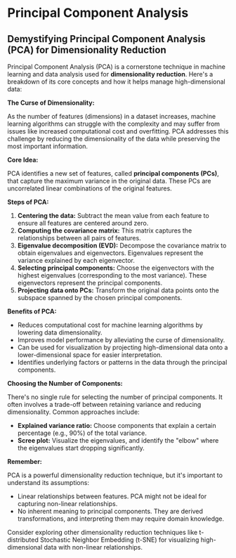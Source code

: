 # Principal Component Analysis

## Demystifying Principal Component Analysis (PCA) for Dimensionality Reduction

Principal Component Analysis (PCA) is a cornerstone technique in machine learning and data analysis used for **dimensionality reduction**. Here's a breakdown of its core concepts and how it helps manage high-dimensional data:

**The Curse of Dimensionality:**

As the number of features (dimensions) in a dataset increases, machine learning algorithms can struggle with the complexity and may suffer from issues like increased computational cost and overfitting. PCA addresses this challenge by reducing the dimensionality of the data while preserving the most important information.

**Core Idea:**

PCA identifies a new set of features, called **principal components (PCs)**, that capture the maximum variance in the original data. These PCs are uncorrelated linear combinations of the original features.

**Steps of PCA:**

1. **Centering the data:** Subtract the mean value from each feature to ensure all features are centered around zero.
2. **Computing the covariance matrix:** This matrix captures the relationships between all pairs of features.
3. **Eigenvalue decomposition (EVD):** Decompose the covariance matrix to obtain eigenvalues and eigenvectors. Eigenvalues represent the variance explained by each eigenvector.
4. **Selecting principal components:** Choose the eigenvectors with the highest eigenvalues (corresponding to the most variance). These eigenvectors represent the principal components.
5. **Projecting data onto PCs:** Transform the original data points onto the subspace spanned by the chosen principal components.

**Benefits of PCA:**

- Reduces computational cost for machine learning algorithms by lowering data dimensionality.
- Improves model performance by alleviating the curse of dimensionality.
- Can be used for visualization by projecting high-dimensional data onto a lower-dimensional space for easier interpretation.
- Identifies underlying factors or patterns in the data through the principal components.

**Choosing the Number of Components:**

There's no single rule for selecting the number of principal components. It often involves a trade-off between retaining variance and reducing dimensionality. Common approaches include:

- **Explained variance ratio:** Choose components that explain a certain percentage (e.g., 90%) of the total variance.
- **Scree plot:** Visualize the eigenvalues, and identify the "elbow" where the eigenvalues start dropping significantly.

**Remember:**

PCA is a powerful dimensionality reduction technique, but it's important to understand its assumptions:

- Linear relationships between features. PCA might not be ideal for capturing non-linear relationships.
- No inherent meaning to principal components. They are derived transformations, and interpreting them may require domain knowledge.

Consider exploring other dimensionality reduction techniques like t-distributed Stochastic Neighbor Embedding (t-SNE) for visualizing high-dimensional data with non-linear relationships.